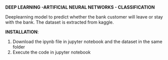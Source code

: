 <b> DEEP LEARNING -ARTIFICIAL NEURAL NETWORKS - CLASSIFICATION </b>

Deeplearning model to predict whether the bank customer will leave or stay with the bank. The dataset is extracted from kaggle.

<b>INSTALLATION</b>:

1. Download the ipynb file in jupyter notebook and the dataset in the same folder
2. Execute the code in jupyter notebook
